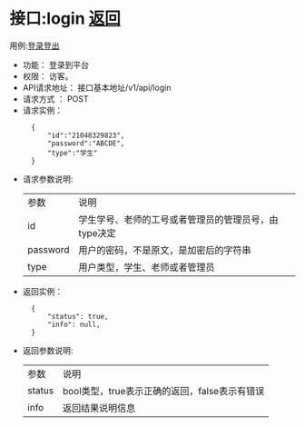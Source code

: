 # 接口:login [返回][1]

用例:[登录登出][2]

<ul>
<li>功能： 登录到平台</li>
<li>权限： 访客。</li>
<li>API请求地址： 接口基本地址/v1/api/login</li>
<li>请求方式 ： POST</li>
<li>请求实例：</li>


```
  {
      "id":"21048329823",
      "password":"ABCDE",
      "type":"学生"
  }
```

<li>请求参数说明:</li>
    <table>
        <tr>
            <td>参数</td>   
            <td>说明</td>
        </tr>
        <tr>
            <td>id</td>
            <td>学生学号、老师的工号或者管理员的管理员号，由type决定</td>
        </tr>
        <tr>
            <td>password</td>
            <td>用户的密码，不是原文，是加密后的字符串</td>
        </tr>
        <tr>
            <td>type</td>
            <td>用户类型，学生、老师或者管理员</td>
         </tr>
    </table>

<li>返回实例：</li>

```
  { 
      "status": true,
      "info": null,    
  }
```

<li>返回参数说明:</li>
    <table>
        <tr>
            <td>参数</td>   
            <td>说明</td>
        </tr>
        <tr>
            <td>status</td>
            <td>bool类型，true表示正确的返回，false表示有错误</td>
        </tr>
        <tr>
            <td>info</td>
            <td>返回结果说明信息</td>
        </tr>
    </table>
</ul>

[1]: https://github.com/mzy1997/is_analysis/blob/master/test6/README.md    "返回" 
[2]: https://github.com/mzy1997/is_analysis/blob/master/test6/用例/登录登出.md    "登录登出" 